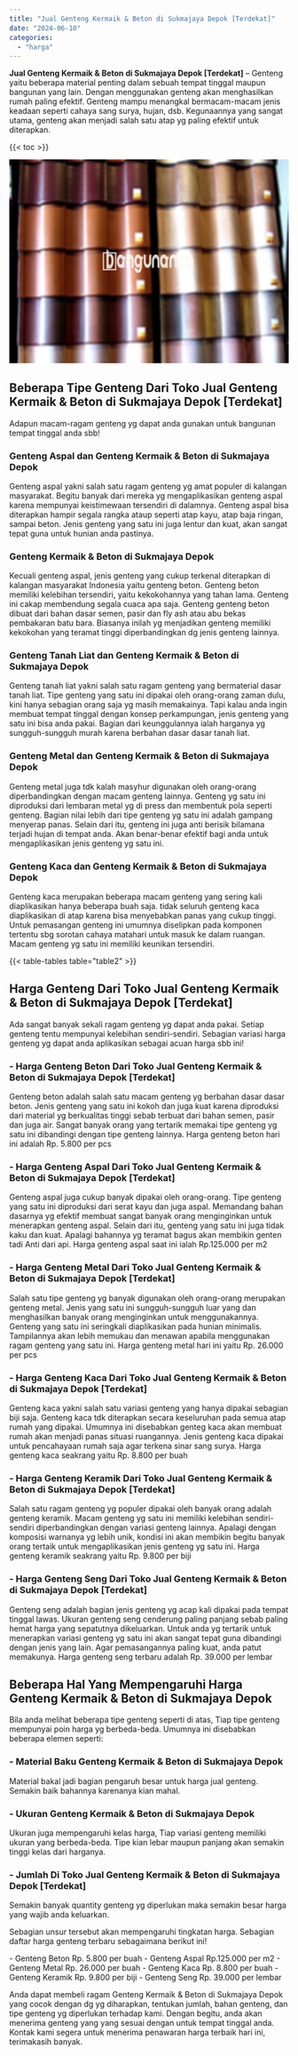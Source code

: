 ```yaml
---
title: "Jual Genteng Kermaik & Beton di Sukmajaya Depok [Terdekat]"
date: "2024-06-10"
categories: 
  - "harga"
---
```


**Jual Genteng Kermaik & Beton di Sukmajaya Depok \[Terdekat\]** – Genteng yaitu beberapa material penting dalam sebuah tempat tinggal maupun bangunan yang lain. Dengan menggunakan genteng akan menghasilkan rumah paling efektif. Genteng mampu menangkal bermacam-macam jenis keadaan seperti cahaya sang surya, hujan, dsb. Kegunaannya yang sangat utama, genteng akan menjadi salah satu atap yg paling efektif untuk diterapkan.

{{< toc >}}

![Jual Genteng Kermaik & Beton di Sukmajaya Depok [Terdekat]](/images/genteng-minimalis-murah13.png)

## Beberapa Tipe Genteng Dari Toko Jual Genteng Kermaik & Beton di Sukmajaya Depok \[Terdekat\]

Adapun macam-ragam genteng yg dapat anda gunakan untuk bangunan tempat tinggal anda sbb!

### Genteng Aspal dan Genteng Kermaik & Beton di Sukmajaya Depok

Genteng aspal yakni salah satu ragam genteng yg amat populer di kalangan masyarakat. Begitu banyak dari mereka yg mengaplikasikan genteng aspal karena mempunyai keistimewaan tersendiri di dalamnya. Genteng aspal bisa diterapkan hampir segala rangka ataup seperti atap kayu, atap baja ringan, sampai beton. Jenis genteng yang satu ini juga lentur dan kuat, akan sangat tepat guna untuk hunian anda pastinya.

### Genteng Kermaik & Beton di Sukmajaya Depok

Kecuali genteng aspal, jenis genteng yang cukup terkenal diterapkan di kalangan masyarakat Indonesia yaitu genteng beton. Genteng beton memiliki kelebihan tersendiri, yaitu kekokohannya yang tahan lama. Genteng ini cakap membendung segala cuaca apa saja. Genteng genteng beton dibuat dari bahan dasar semen, pasir dan fly ash atau abu bekas pembakaran batu bara. Biasanya inilah yg menjadikan genteng memiliki kekokohan yang teramat tinggi diperbandingkan dg jenis genteng lainnya.

### Genteng Tanah Liat dan Genteng Kermaik & Beton di Sukmajaya Depok

Genteng tanah liat yakni salah satu ragam genteng yang bermaterial dasar tanah liat. Tipe genteng yang satu ini dipakai oleh orang-orang zaman dulu, kini hanya sebagian orang saja yg masih memakainya. Tapi kalau anda ingin membuat tempat tinggal dengan konsep perkampungan, jenis genteng yang satu ini bisa anda pakai. Bagian dari keunggulannya ialah harganya yg sungguh-sungguh murah karena berbahan dasar dasar tanah liat.

### Genteng Metal dan Genteng Kermaik & Beton di Sukmajaya Depok

Genteng metal juga tdk kalah masyhur digunakan oleh orang-orang diperbandingkan dengan macam genteng lainnya. Genteng yg satu ini diproduksi dari lembaran metal yg di press dan membentuk pola seperti genteng. Bagian nilai lebih dari tipe genteng yg satu ini adalah gampang menyerap panas. Selain dari itu, genteng ini juga anti berisik bilamana terjadi hujan di tempat anda. Akan benar-benar efektif bagi anda untuk mengaplikasikan jenis genteng yg satu ini.

### Genteng Kaca dan Genteng Kermaik & Beton di Sukmajaya Depok

Genteng kaca merupakan beberapa macam genteng yang sering kali diaplikasikan hanya beberapa buah saja. tidak seluruh genteng kaca diaplikasikan di atap karena bisa menyebabkan panas yang cukup tinggi. Untuk pemasangan genteng ini umumnya diselipkan pada komponen tertentu sbg sorotan cahaya matahari untuk masuk ke dalam ruangan. Macam genteng yg satu ini memiliki keunikan tersendiri.

{{< table-tables table="table2" >}}

## Harga Genteng Dari Toko Jual Genteng Kermaik & Beton di Sukmajaya Depok \[Terdekat\]

Ada sangat banyak sekali ragam genteng yg dapat anda pakai. Setiap genteng tentu mempunyai kelebihan sendiri-sendiri. Sebagian variasi harga genteng yg dapat anda aplikasikan sebagai acuan harga sbb ini!

### \- Harga Genteng Beton Dari Toko Jual Genteng Kermaik & Beton di Sukmajaya Depok \[Terdekat\]

Genteng beton adalah salah satu macam genteng yg berbahan dasar dasar beton. Jenis genteng yang satu ini kokoh dan juga kuat karena diproduksi dari material yg berkualitas tinggi sebab terbuat dari bahan semen, pasir dan juga air. Sangat banyak orang yang tertarik memakai tipe genteng yg satu ini dibandingi dengan tipe genteng lainnya. Harga genteng beton hari ini adalah Rp. 5.800 per pcs

### \- Harga Genteng Aspal Dari Toko Jual Genteng Kermaik & Beton di Sukmajaya Depok \[Terdekat\]

Genteng aspal juga cukup banyak dipakai oleh orang-orang. Tipe genteng yang satu ini diproduksi dari serat kayu dan juga aspal. Memandang bahan dasarnya yg efektif membuat sangat banyak orang menginginkan untuk menerapkan genteng aspal. Selain dari itu, genteng yang satu ini juga tidak kaku dan kuat. Apalagi bahannya yg teramat bagus akan membikin genten tadi Anti dari api. Harga genteng aspal saat ini ialah Rp.125.000 per m2

### \- Harga Genteng Metal Dari Toko Jual Genteng Kermaik & Beton di Sukmajaya Depok \[Terdekat\]

Salah satu tipe genteng yg banyak digunakan oleh orang-orang merupakan genteng metal. Jenis yang satu ini sungguh-sungguh luar yang dan menghasilkan banyak orang menginginkan untuk menggunakannya. Genteng yang satu ini seringkali diaplikasikan pada hunian minimalis. Tampilannya akan lebih memukau dan menawan apabila menggunakan ragam genteng yang satu ini. Harga genteng metal hari ini yaitu Rp. 26.000 per pcs

### \- Harga Genteng Kaca Dari Toko Jual Genteng Kermaik & Beton di Sukmajaya Depok \[Terdekat\]

Genteng kaca yakni salah satu variasi genteng yang hanya dipakai sebagian biji saja. Genteng kaca tdk diterapkan secara keseluruhan pada semua atap rumah yang dipakai. Umumnya ini disebabkan genteg kaca akan membuat rumah akan menjadi panas situasi ruangannya. Jenis genteng kaca dipakai untuk pencahayaan rumah saja agar terkena sinar sang surya. Harga genteng kaca seakrang yaitu Rp. 8.800 per buah

### \- Harga Genteng Keramik Dari Toko Jual Genteng Kermaik & Beton di Sukmajaya Depok \[Terdekat\]

Salah satu ragam genteng yg populer dipakai oleh banyak orang adalah genteng keramik. Macam genteng yg satu ini memiliki kelebihan sendiri-sendiri diperbandingkan dengan variasi genteng lainnya. Apalagi dengan komposisi warnanya yg lebih unik, kondisi ini akan membikin begitu banyak orang tertaik untuk mengaplikasikan jenis genteng yg satu ini. Harga genteng keramik seakrang yaitu Rp. 9.800 per biji

### \- Harga Genteng Seng Dari Toko Jual Genteng Kermaik & Beton di Sukmajaya Depok \[Terdekat\]

Genteng seng adalah bagian jenis genteng yg acap kali dipakai pada tempat tinggal lawas. Ukuran genteng seng cenderung paling panjang sebab paling hemat harga yang sepatutnya dikeluarkan. Untuk anda yg tertarik untuk menerapkan variasi genteng yg satu ini akan sangat tepat guna dibandingi dengan jenis yang lain. Agar pemasangannya paling kuat, anda patut memakunya. Harga genteng seng terbaru adalah Rp. 39.000 per lembar

## Beberapa Hal Yang Mempengaruhi Harga Genteng Kermaik & Beton di Sukmajaya Depok

Bila anda melihat beberapa tipe genteng seperti di atas, Tiap tipe genteng mempunyai poin harga yg berbeda-beda. Umumnya ini disebabkan beberapa elemen seperti:

### \- Material Baku Genteng Kermaik & Beton di Sukmajaya Depok

Material bakal jadi bagian pengaruh besar untuk harga jual genteng. Semakin baik bahannya karenanya kian mahal.

### \- Ukuran Genteng Kermaik & Beton di Sukmajaya Depok

Ukuran juga mempengaruhi kelas harga, Tiap variasi genteng memiliki ukuran yang berbeda-beda. Tipe kian lebar maupun panjang akan semakin tinggi kelas dari harganya.

### \- Jumlah Di Toko Jual Genteng Kermaik & Beton di Sukmajaya Depok \[Terdekat\]

Semakin banyak quantity genteng yg diperlukan maka semakin besar harga yang wajib anda keluarkan.

Sebagian unsur tersebut akan mempengaruhi tingkatan harga. Sebagian daftar harga genteng terbaru sebagaimana berikut ini!

\- Genteng Beton Rp. 5.800 per buah - Genteng Aspal Rp.125.000 per m2 - Genteng Metal Rp. 26.000 per buah - Genteng Kaca Rp. 8.800 per buah - Genteng Keramik Rp. 9.800 per biji - Genteng Seng Rp. 39.000 per lembar

Anda dapat membeli ragam Genteng Kermaik & Beton di Sukmajaya Depok yang cocok dengan dg yg diharapkan, tentukan jumlah, bahan genteng, dan tipe genteng yg diperlukan terhadap kami. Dengan begitu, anda akan menerima genteng yang yang sesuai dengan untuk tempat tinggal anda. Kontak kami segera untuk menerima penawaran harga terbaik hari ini, terimakasih banyak.
